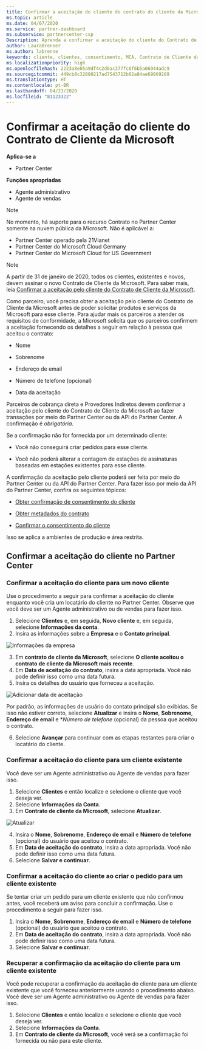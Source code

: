```yaml
---
title: Confirmar a aceitação do cliente do contrato do cliente da Microsoft |Partner Center
ms.topic: article
ms.date: 04/07/2020
ms.service: partner-dashboard
ms.subservice: partnercenter-csp
Description: Aprenda a confirmar a aceitação do cliente do Contrato de Cliente da Microsoft. Isso pode ser necessário para solicitar serviços e produtos da Microsoft para clientes.
author: LauraBrenner
ms.author: labrenne
keywords: cliente, clientes, consentimento, MCA, Contrato de Cliente da Microsoft, modelos de contrato de cliente
ms.localizationpriority: high
ms.openlocfilehash: 2223a8e05a9df4c2d6ac377fc6f6b5a06944adc9
ms.sourcegitcommit: 449cb8c32880217ad7543712b02a84ae69869289
ms.translationtype: HT
ms.contentlocale: pt-BR
ms.lasthandoff: 04/23/2020
ms.locfileid: "81123322"
---
```

# <a name="confirm-customer-acceptance-of-the-microsoft-customer-agreement"></a>Confirmar a aceitação do cliente do Contrato de Cliente da Microsoft

**Aplica-se a**
-  Partner Center

**Funções apropriadas**

- Agente administrativo
- Agente de vendas

> [!NOTE]
> No momento, há suporte para o recurso Contrato no Partner Center somente na nuvem pública da Microsoft. Não é aplicável a:
> * Partner Center operado pela 21Vianet
> * Partner Center do Microsoft Cloud Germany
> * Partner Center do Microsoft Cloud for US Government

>[!NOTE]
>A partir de 31 de janeiro de 2020, todos os clientes, existentes e novos, devem assinar o novo Contrato de Cliente da Microsoft. Para saber mais, leia [Confirmar a aceitação pelo cliente do Contrato de Cliente da Microsoft](confirm-customer-agreement.md).

Como parceiro, você precisa obter a aceitação pelo cliente do Contrato de Cliente da Microsoft antes de poder solicitar produtos e serviços da Microsoft para esse cliente. Para ajudar mais os parceiros a atender os requisitos de conformidade, a Microsoft solicita que os parceiros confirmem a aceitação fornecendo os detalhes a seguir em relação à pessoa que aceitou o contrato:

- Nome

- Sobrenome

- Endereço de email

- Número de telefone (opcional)

- Data da aceitação

Parceiros de cobrança direta e Provedores Indiretos devem confirmar a aceitação pelo cliente do Contrato de Cliente da Microsoft ao fazer transações por meio do Partner Center ou da API do Partner Center. A confirmação é *obrigatória*.

Se a confirmação não for fornecida por um determinado cliente:

-    Você não conseguirá criar pedidos para esse cliente.

-    Você não poderá alterar a contagem de estações de assinaturas baseadas em estações existentes para esse cliente.

A confirmação da aceitação pelo cliente poderá ser feita por meio do Partner Center ou da API do Partner Center. Para fazer isso por meio da API do Partner Center, confira os seguintes tópicos: 

-   [Obter confirmação de consentimento do cliente](https://docs.microsoft.com/partner-center/develop/get-confirmation-of-customer-consent)

-   [Obter metadados do contrato](https://docs.microsoft.com/partner-center/develop/get-agreement-metadata)

-   [Confirmar o consentimento do cliente](https://docs.microsoft.com/partner-center/develop/confirm-customer-consent)


Isso se aplica a ambientes de produção e área restrita.

## <a name="confirming-customer-acceptance-in-partner-center"></a>Confirmar a aceitação do cliente no Partner Center

### <a name="confirm-customer-acceptance-for-a-new-customer"></a>Confirmar a aceitação do cliente para um novo cliente

Use o procedimento a seguir para confirmar a aceitação do cliente enquanto você cria um locatário do cliente no Partner Center. Observe que você deve ser um Agente administrativo ou de vendas para fazer isso.

1. Selecione **Clientes** e, em seguida, **Novo cliente** e, em seguida, selecione **Informações da conta**.
2. Insira as informações sobre a **Empresa** e o **Contato principal**.

![Informações da empresa](images/mca/mca1.png)

3. Em **contrato de cliente da Microsoft**, selecione **O cliente aceitou o contrato de cliente da Microsoft mais recente**.
4. Em **Data de aceitação do contrato**, insira a data apropriada. Você não pode definir isso como uma data futura.
5. Insira os detalhes do usuário que forneceu a aceitação.

![Adicionar data de aceitação](images/mca/MCA3.png)

Por padrão, as informações de usuário do contato principal são exibidas. Se isso não estiver correto, selecione **Atualizar** e insira o **Nome**, **Sobrenome**, **Endereço de email** e **Número de telefone* (opcional) da pessoa que aceitou o contrato.

6. Selecione **Avançar** para continuar com as etapas restantes para criar o locatário do cliente.

### <a name="confirm-customer-acceptance-for-an-existing-customer"></a>Confirmar a aceitação do cliente para um cliente existente

Você deve ser um Agente administrativo ou Agente de vendas para fazer isso.

1. Selecione **Clientes** e então localize e selecione o cliente que você deseja ver.
2. Selecione **Informações da Conta**.
3. Em **Contrato de cliente da Microsoft**, selecione **Atualizar**.

![Atualizar](images/mca/mca4.png)

4. Insira o **Nome**, **Sobrenome**, **Endereço de email** e **Número de telefone** (opcional) do usuário que aceitou o contrato.
5. Em **Data de aceitação do contrato**, insira a data apropriada. Você não pode definir isso como uma data futura.
6. Selecione **Salvar e continuar**.

### <a name="confirm-customer-acceptance-while-creating-new-order-for-an-existing-customer"></a>Confirmar a aceitação do cliente ao criar o pedido para um cliente existente

Se tentar criar um pedido para um cliente existente que não confirmou antes, você receberá um aviso para concluir a confirmação. Use o procedimento a seguir para fazer isso.

1. Insira o **Nome**, **Sobrenome**, **Endereço de email** e **Número de telefone** (opcional) do usuário que aceitou o contrato.
2. Em **Data de aceitação do contrato**, insira a data apropriada. Você não pode definir isso como uma data futura.
3. Selecione **Salvar e continuar**.

### <a name="retrieve-confirmation-of-customer-acceptance-for-an-existing-customer"></a>Recuperar a confirmação da aceitação do cliente para um cliente existente

Você pode recuperar a confirmação da aceitação do cliente para um cliente existente que você forneceu anteriormente usando o procedimento abaixo. Você deve ser um Agente administrativo ou Agente de vendas para fazer isso.

1. Selecione **Clientes** e então localize e selecione o cliente que você deseja ver.
2. Selecione **Informações da Conta**.
3. Em **Contrato de cliente da Microsoft**, você verá se a confirmação foi fornecida ou não para este cliente.
